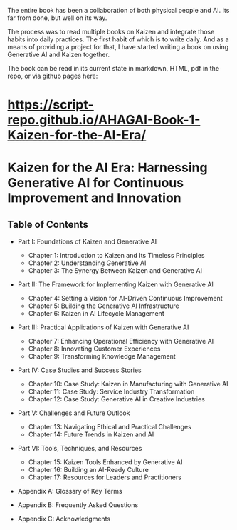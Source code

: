 The entire book has been a collaboration of both physical people and AI. Its far from done, but well on its way.

The process was to read multiple books on Kaizen and integrate those habits into daily practices. The first habit of which is to write daily. And as a means of providing a project for that, I have started writing a book on using Generative AI and Kaizen together.

The book can be read in its current state in markdown, HTML, pdf in the repo, or via github pages here: 
# https://script-repo.github.io/AHAGAI-Book-1-Kaizen-for-the-AI-Era/

# Kaizen for the AI Era: Harnessing Generative AI for Continuous Improvement and Innovation
  
## Table of Contents

- Part I: Foundations of Kaizen and Generative AI
    - Chapter 1: Introduction to Kaizen and Its Timeless Principles 
    - Chapter 2: Understanding Generative AI   
    - Chapter 3: The Synergy Between Kaizen and Generative AI
    
- Part II: The Framework for Implementing Kaizen with Generative AI
    - Chapter 4: Setting a Vision for AI-Driven Continuous Improvement  
    - Chapter 5: Building the Generative AI Infrastructure
    - Chapter 6: Kaizen in AI Lifecycle Management
       
- Part III: Practical Applications of Kaizen with Generative AI
    - Chapter 7: Enhancing Operational Efficiency with Generative AI
    - Chapter 8: Innovating Customer Experiences
    - Chapter 9: Transforming Knowledge Management
     
- Part IV: Case Studies and Success Stories
    - Chapter 10: Case Study: Kaizen in Manufacturing with Generative AI
    - Chapter 11: Case Study: Service Industry Transformation
    - Chapter 12: Case Study: Generative AI in Creative Industries
    
- Part V: Challenges and Future Outlook
    - Chapter 13: Navigating Ethical and Practical Challenges
    - Chapter 14: Future Trends in Kaizen and AI
        
- Part VI: Tools, Techniques, and Resources
    - Chapter 15: Kaizen Tools Enhanced by Generative AI
    - Chapter 16: Building an AI-Ready Culture
    - Chapter 17: Resources for Leaders and Practitioners
    
- Appendix A: Glossary of Key Terms
- Appendix B: Frequently Asked Questions
- Appendix C: Acknowledgments
